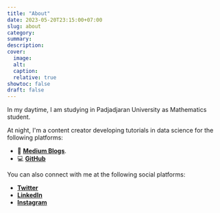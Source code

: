 ```yaml
---
title: "About"
date: 2023-05-20T23:15:00+07:00
slug: about
category:
summary:
description: 
cover:
  image:
  alt:
  caption: 
  relative: true
showtoc: false
draft: false
---
```


In my daytime, I am studying in Padjadjaran University as Mathematics student. 

At night, I'm a content creator developing tutorials in data science for the following platforms:
<!---- 📺 **YouTube**: [**Data Professor**](https://youtube.com/dataprofessor/), [**Coding Professor**](https://youtube.com/codingprofessor/)--->
- 📝 [**Medium Blogs**](https://medium.com/@saprilianh).
- 💻 [**GitHub**](https://github.com/saprilianhd?tab=repositories)

<!---In my previous role, I was an Associate Professor of Bioinformatics carrying out research in computational drug discovery:
 [**Google Scholar**](https://scholar.google.com/citations?user=df-l7zQAAAAJ&hl=en)
- **GitHub**: [**saprilianhd**](https://github.com/saprilianhd?tab=repositories/), [**chaninlab**](https://github.com/chaninlab/)--->

You can also connect with me at the following social platforms:
- [**Twitter**](https://twitter.com/saprilianhd)
- [**LinkedIn**](https://www.linkedin.com/in/saprilian-hidayat/)
- [**Instagram**](https://www.instagram.com/saprilianhd/)